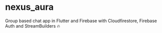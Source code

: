 # nexus_aura
Group based chat app in Flutter and Firebase with Cloudfirestore, Firebase Auth and StreamBuilders 🔥
